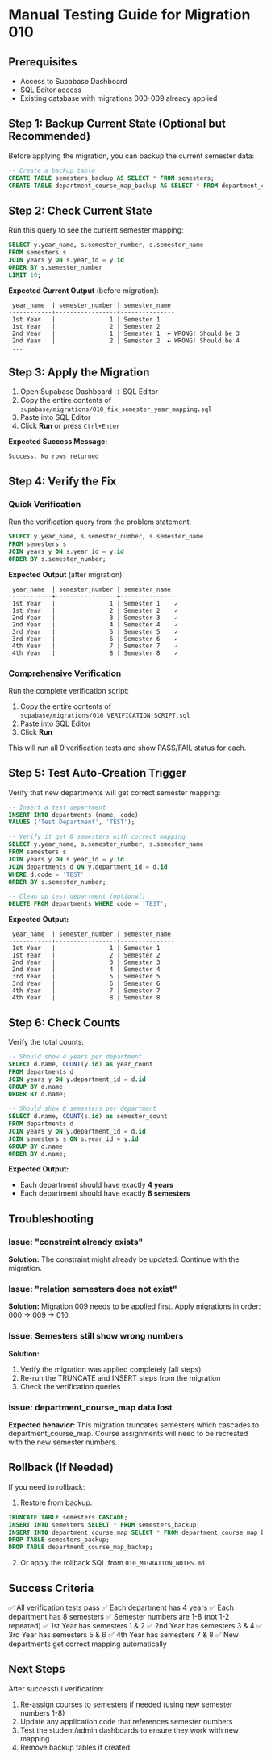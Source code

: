 # Manual Testing Guide for Migration 010

## Prerequisites
- Access to Supabase Dashboard
- SQL Editor access
- Existing database with migrations 000-009 already applied

## Step 1: Backup Current State (Optional but Recommended)

Before applying the migration, you can backup the current semester data:

```sql
-- Create a backup table
CREATE TABLE semesters_backup AS SELECT * FROM semesters;
CREATE TABLE department_course_map_backup AS SELECT * FROM department_course_map;
```

## Step 2: Check Current State

Run this query to see the current semester mapping:

```sql
SELECT y.year_name, s.semester_number, s.semester_name
FROM semesters s
JOIN years y ON s.year_id = y.id
ORDER BY s.semester_number
LIMIT 10;
```

**Expected Current Output** (before migration):
```
 year_name  | semester_number | semester_name
------------+-----------------+---------------
 1st Year   |               1 | Semester 1
 1st Year   |               2 | Semester 2
 2nd Year   |               1 | Semester 1  ← WRONG! Should be 3
 2nd Year   |               2 | Semester 2  ← WRONG! Should be 4
 ...
```

## Step 3: Apply the Migration

1. Open Supabase Dashboard → SQL Editor
2. Copy the entire contents of `supabase/migrations/010_fix_semester_year_mapping.sql`
3. Paste into SQL Editor
4. Click **Run** or press `Ctrl+Enter`

**Expected Success Message:**
```
Success. No rows returned
```

## Step 4: Verify the Fix

### Quick Verification

Run the verification query from the problem statement:

```sql
SELECT y.year_name, s.semester_number, s.semester_name
FROM semesters s
JOIN years y ON s.year_id = y.id
ORDER BY s.semester_number;
```

**Expected Output** (after migration):
```
 year_name  | semester_number | semester_name
------------+-----------------+---------------
 1st Year   |               1 | Semester 1    ✓
 1st Year   |               2 | Semester 2    ✓
 2nd Year   |               3 | Semester 3    ✓
 2nd Year   |               4 | Semester 4    ✓
 3rd Year   |               5 | Semester 5    ✓
 3rd Year   |               6 | Semester 6    ✓
 4th Year   |               7 | Semester 7    ✓
 4th Year   |               8 | Semester 8    ✓
```

### Comprehensive Verification

Run the complete verification script:

1. Copy the entire contents of `supabase/migrations/010_VERIFICATION_SCRIPT.sql`
2. Paste into SQL Editor
3. Click **Run**

This will run all 9 verification tests and show PASS/FAIL status for each.

## Step 5: Test Auto-Creation Trigger

Verify that new departments will get correct semester mapping:

```sql
-- Insert a test department
INSERT INTO departments (name, code) 
VALUES ('Test Department', 'TEST');

-- Verify it got 8 semesters with correct mapping
SELECT y.year_name, s.semester_number, s.semester_name
FROM semesters s
JOIN years y ON s.year_id = y.id
JOIN departments d ON y.department_id = d.id
WHERE d.code = 'TEST'
ORDER BY s.semester_number;

-- Clean up test department (optional)
DELETE FROM departments WHERE code = 'TEST';
```

**Expected Output:**
```
 year_name  | semester_number | semester_name
------------+-----------------+---------------
 1st Year   |               1 | Semester 1
 1st Year   |               2 | Semester 2
 2nd Year   |               3 | Semester 3
 2nd Year   |               4 | Semester 4
 3rd Year   |               5 | Semester 5
 3rd Year   |               6 | Semester 6
 4th Year   |               7 | Semester 7
 4th Year   |               8 | Semester 8
```

## Step 6: Check Counts

Verify the total counts:

```sql
-- Should show 4 years per department
SELECT d.name, COUNT(y.id) as year_count
FROM departments d
JOIN years y ON y.department_id = d.id
GROUP BY d.name
ORDER BY d.name;

-- Should show 8 semesters per department
SELECT d.name, COUNT(s.id) as semester_count
FROM departments d
JOIN years y ON y.department_id = d.id
JOIN semesters s ON s.year_id = y.id
GROUP BY d.name
ORDER BY d.name;
```

**Expected Output:**
- Each department should have exactly **4 years**
- Each department should have exactly **8 semesters**

## Troubleshooting

### Issue: "constraint already exists"
**Solution:** The constraint might already be updated. Continue with the migration.

### Issue: "relation semesters does not exist"
**Solution:** Migration 009 needs to be applied first. Apply migrations in order: 000 → 009 → 010.

### Issue: Semesters still show wrong numbers
**Solution:** 
1. Verify the migration was applied completely (all steps)
2. Re-run the TRUNCATE and INSERT steps from the migration
3. Check the verification queries

### Issue: department_course_map data lost
**Expected behavior:** This migration truncates semesters which cascades to department_course_map. Course assignments will need to be recreated with the new semester numbers.

## Rollback (If Needed)

If you need to rollback:

1. Restore from backup:
```sql
TRUNCATE TABLE semesters CASCADE;
INSERT INTO semesters SELECT * FROM semesters_backup;
INSERT INTO department_course_map SELECT * FROM department_course_map_backup;
DROP TABLE semesters_backup;
DROP TABLE department_course_map_backup;
```

2. Or apply the rollback SQL from `010_MIGRATION_NOTES.md`

## Success Criteria

✅ All verification tests pass
✅ Each department has 4 years
✅ Each department has 8 semesters
✅ Semester numbers are 1-8 (not 1-2 repeated)
✅ 1st Year has semesters 1 & 2
✅ 2nd Year has semesters 3 & 4
✅ 3rd Year has semesters 5 & 6
✅ 4th Year has semesters 7 & 8
✅ New departments get correct mapping automatically

## Next Steps

After successful verification:
1. Re-assign courses to semesters if needed (using new semester numbers 1-8)
2. Update any application code that references semester numbers
3. Test the student/admin dashboards to ensure they work with new mapping
4. Remove backup tables if created
